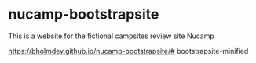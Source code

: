 # nucamp-bootstrapsite

This is a website for the fictional campsites review site Nucamp

https://bholmdev.github.io/nucamp-bootstrapsite/# bootstrapsite-minified
